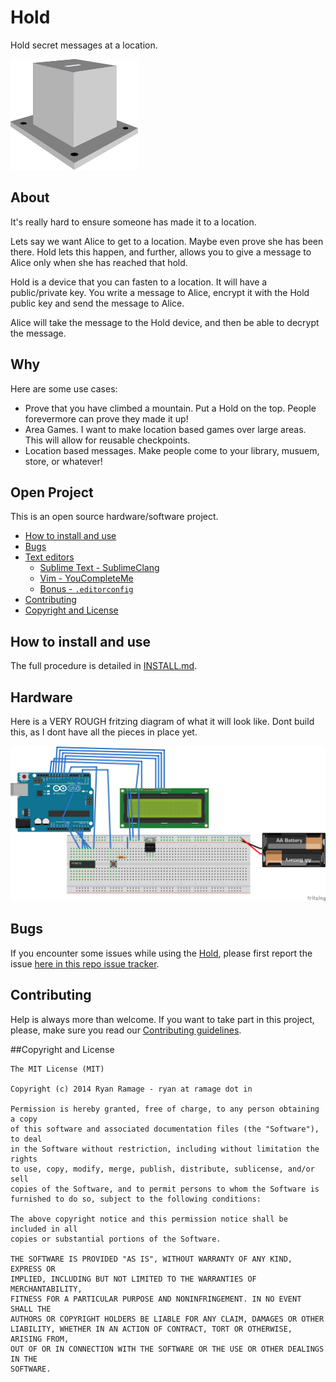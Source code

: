 
# Hold

Hold secret messages at a location.

![foo](/images/hold.png "Hold")

## About

It's really hard to ensure someone has made it to a location.

Lets say we want Alice to get to a location. Maybe even prove she has been there.
Hold lets this happen, and further, allows you to give a message to Alice only when she has reached that hold.

Hold is a device that you can fasten to a location. It will have a public/private key.
You write a message to Alice, encrypt it with the Hold public key and send the message to Alice.

Alice will take the message to the Hold device, and then be able to decrypt the message.


## Why

Here are some use cases:

  - Prove that you have climbed a mountain. Put a Hold on the top. People forevermore can prove they made it up!
  - Area Games. I want to make location based games over large areas. This will allow for reusable checkpoints.
  - Location based messages. Make people come to your library, musuem, store, or whatever!

## Open Project

This is an open source hardware/software project.


- [How to install and use](#how-to-install-and-use)
- [Bugs](#bugs)
- [Text editors](#text-editors)
	- [Sublime Text - SublimeClang](#sublime-text---sublimeclang)
	- [Vim - YouCompleteMe](#vim---youcompleteme)
	- [Bonus - `.editorconfig`](#bonus---editorconfig)
- [Contributing](#contributing)
- [Copyright and License](#copyright-and-license)


## How to install and use

The full procedure is detailed in [INSTALL.md](./INSTALL.md).

## Hardware

Here is a VERY ROUGH fritzing diagram of what it will look like. Dont build this, as I dont have
all the pieces in place yet.

![Hold Sketch](/hold_bb.png "Hold Skectch")


## Bugs

If you encounter some issues while using the [Hold](https://github.com/ryanramage/hold), please first report the issue [here in this repo issue tracker](https://github.com/ryanramage/hold/issues).


## Contributing

Help is always more than welcome. If you want to take part in this project, please, make sure you read our [Contributing guidelines](./CONTRIBUTING.md).

##Copyright and License

```
The MIT License (MIT)

Copyright (c) 2014 Ryan Ramage - ryan at ramage dot in

Permission is hereby granted, free of charge, to any person obtaining a copy
of this software and associated documentation files (the "Software"), to deal
in the Software without restriction, including without limitation the rights
to use, copy, modify, merge, publish, distribute, sublicense, and/or sell
copies of the Software, and to permit persons to whom the Software is
furnished to do so, subject to the following conditions:

The above copyright notice and this permission notice shall be included in all
copies or substantial portions of the Software.

THE SOFTWARE IS PROVIDED "AS IS", WITHOUT WARRANTY OF ANY KIND, EXPRESS OR
IMPLIED, INCLUDING BUT NOT LIMITED TO THE WARRANTIES OF MERCHANTABILITY,
FITNESS FOR A PARTICULAR PURPOSE AND NONINFRINGEMENT. IN NO EVENT SHALL THE
AUTHORS OR COPYRIGHT HOLDERS BE LIABLE FOR ANY CLAIM, DAMAGES OR OTHER
LIABILITY, WHETHER IN AN ACTION OF CONTRACT, TORT OR OTHERWISE, ARISING FROM,
OUT OF OR IN CONNECTION WITH THE SOFTWARE OR THE USE OR OTHER DEALINGS IN THE
SOFTWARE.
```

